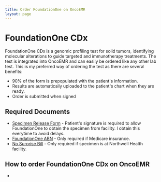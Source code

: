 ```yaml
---
title: Order FoundationOne on OncoEMR
layout: page
---
```

# FoundationOne CDx
FoundationOne CDx is a genomic profiling test for solid tumors, identifying molecular alterations to guide targeted and immunotherapy treatments. The test is integrated into OncoEMR and can easily be ordered like any other lab test. This is my preferred way of ordering the test as there are several benefits: 
* 90% of the form is prepopulated with the patient's information.
* Results are automatically uploaded to the patient's chart when they are ready. 
* Order is submitted when signed

## Required Documents
* [Specimen Release Form](https://assets.ctfassets.net/w98cd481qyp0/7JzKC8TNALu7FWAcxsziqb/374fbe590e03b2d5decab38d05777e27/Specimen_Release_Consent_Form.pdf) - Patient's signature is required to allow FoundationOne to obtain the specimen from facility. I obtain this everytime to avoid delays. 
* [FoundationOne ABN](https://assets.ctfassets.net/w98cd481qyp0/2sDK3JAu6WQrGirc2OnAcr/e9a477779c3e75525c2847a36e44c722/Medicare_ABN_INTERACTIVE_ABNEnglish_01312026_508_DIGITAL.pdf) - Only required if Medicare insurance. 
* [No Surprise Bill](/assets/docs/nsb.pdf) - Only required if specimen is at Northwell Health facility.

## How to order FoundationOne CDx on OncoEMR
* 